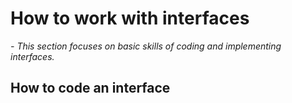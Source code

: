 # How to work with interfaces
*- This section focuses on basic skills of coding and implementing interfaces.*
## How to code an interface
